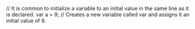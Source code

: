 // It is common to initialize a variable to an initial value in the same line as it is declared.
var a = 9; // Creates a new variable called var and assigns it an initial value of 9.
